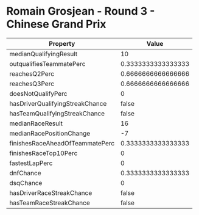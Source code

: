 # Romain Grosjean - Round 3 - Chinese Grand Prix
Property | Value
--- | ---
medianQualifyingResult | 10
outqualifiesTeammatePerc | 0.3333333333333333
reachesQ2Perc | 0.6666666666666666
reachesQ3Perc | 0.6666666666666666
doesNotQualifyPerc | 0
hasDriverQualifyingStreakChance | false
hasTeamQualifyingStreakChance | false
medianRaceResult | 16
medianRacePositionChange | -7
finishesRaceAheadOfTeammatePerc | 0.3333333333333333
finishesRaceTop10Perc | 0
fastestLapPerc | 0
dnfChance | 0.3333333333333333
dsqChance | 0
hasDriverRaceStreakChance | false
hasTeamRaceStreakChance | false
